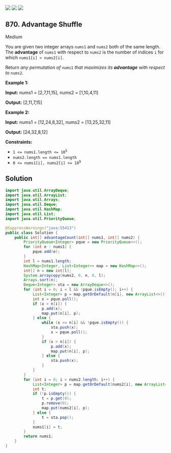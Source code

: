 [![](https://img.shields.io/github/stars/javadev/LeetCode-in-Java?label=Stars&style=flat-square)](https://github.com/javadev/LeetCode-in-Java)
[![](https://img.shields.io/github/forks/javadev/LeetCode-in-Java?label=Fork%20me%20on%20GitHub%20&style=flat-square)](https://github.com/javadev/LeetCode-in-Java/fork)
[![](https://img.shields.io/badge/-LeetCode%20in%20Kotlin-blue?style=flat-square)](https://github.com/javadev/LeetCode-in-Kotlin)

## 870\. Advantage Shuffle

Medium

You are given two integer arrays `nums1` and `nums2` both of the same length. The **advantage** of `nums1` with respect to `nums2` is the number of indices `i` for which `nums1[i] > nums2[i]`.

Return _any permutation of_ `nums1` _that maximizes its **advantage** with respect to_ `nums2`.

**Example 1:**

**Input:** nums1 = [2,7,11,15], nums2 = [1,10,4,11]

**Output:** [2,11,7,15]

**Example 2:**

**Input:** nums1 = [12,24,8,32], nums2 = [13,25,32,11]

**Output:** [24,32,8,12]

**Constraints:**

*   <code>1 <= nums1.length <= 10<sup>5</sup></code>
*   `nums2.length == nums1.length`
*   <code>0 <= nums1[i], nums2[i] <= 10<sup>9</sup></code>

## Solution

```java
import java.util.ArrayDeque;
import java.util.ArrayList;
import java.util.Arrays;
import java.util.Deque;
import java.util.HashMap;
import java.util.List;
import java.util.PriorityQueue;

@SuppressWarnings("java:S5413")
public class Solution {
    public int[] advantageCount(int[] nums1, int[] nums2) {
        PriorityQueue<Integer> pque = new PriorityQueue<>();
        for (int e : nums1) {
            pque.add(e);
        }
        int l = nums1.length;
        HashMap<Integer, List<Integer>> map = new HashMap<>();
        int[] n = new int[l];
        System.arraycopy(nums2, 0, n, 0, l);
        Arrays.sort(n);
        Deque<Integer> sta = new ArrayDeque<>();
        for (int i = 0; i < l && !pque.isEmpty(); i++) {
            List<Integer> p = map.getOrDefault(n[i], new ArrayList<>());
            int x = pque.poll();
            if (x > n[i]) {
                p.add(x);
                map.put(n[i], p);
            } else {
                while (x <= n[i] && !pque.isEmpty()) {
                    sta.push(x);
                    x = pque.poll();
                }
                if (x > n[i]) {
                    p.add(x);
                    map.put(n[i], p);
                } else {
                    sta.push(x);
                }
            }
        }
        for (int i = 0; i < nums2.length; i++) {
            List<Integer> p = map.getOrDefault(nums2[i], new ArrayList<>());
            int t;
            if (!p.isEmpty()) {
                t = p.get(0);
                p.remove(0);
                map.put(nums2[i], p);
            } else {
                t = sta.pop();
            }
            nums1[i] = t;
        }
        return nums1;
    }
}
```